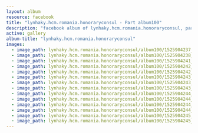 ```yaml
---
layout: album
resource: facebook
title: "lynhaky.hcm.romania.honoraryconsul - Part album100"
description: "facebook album of lynhaky.hcm.romania.honoraryconsul, part album100."
active: gallery
album-title: "lynhaky.hcm.romania.honoraryconsul"
images:
  - image_path: lynhaky.hcm.romania.honoraryconsul/album100/1525904237_001113.jpg
  - image_path: lynhaky.hcm.romania.honoraryconsul/album100/1525904238_001131.jpg
  - image_path: lynhaky.hcm.romania.honoraryconsul/album100/1525904241_001376.jpg
  - image_path: lynhaky.hcm.romania.honoraryconsul/album100/1525904242_imgl0794.jpg
  - image_path: lynhaky.hcm.romania.honoraryconsul/album100/1525904242_imgl0798.jpg
  - image_path: lynhaky.hcm.romania.honoraryconsul/album100/1525904243_imgl0916.jpg
  - image_path: lynhaky.hcm.romania.honoraryconsul/album100/1525904243_imgl0924.jpg
  - image_path: lynhaky.hcm.romania.honoraryconsul/album100/1525904243_imgl0968-.jpg
  - image_path: lynhaky.hcm.romania.honoraryconsul/album100/1525904244_imgl0971-1.jpg
  - image_path: lynhaky.hcm.romania.honoraryconsul/album100/1525904244_imgl1025.jpg
  - image_path: lynhaky.hcm.romania.honoraryconsul/album100/1525904244_imgl1031.jpg
  - image_path: lynhaky.hcm.romania.honoraryconsul/album100/1525904244_imgl1081.jpg
  - image_path: lynhaky.hcm.romania.honoraryconsul/album100/1525904245_imgl1093.jpg
  - image_path: lynhaky.hcm.romania.honoraryconsul/album100/1525904245_imgl1180.jpg
---
```

